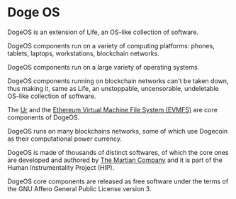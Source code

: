 # Doge OS

DogeOS is an extension of Life, an OS-like collection of software.

DogeOS components run on a variety of computing platforms:
phones, tablets, laptops, workstations, blockchain networks. 

DogeOS components run on a large variety of operating systems.

DogeOS components running on blockchain networks can't
be taken down, thus making it, same as Life, an unstoppable,
uncensorable, undeletable OS-like collection of software.

The [Ur](
  ../ur)
and the [Ethereum Virtual Machine File System (EVMFS)](
  ../evmfs)
are core components of DogeOS.

DogeOS runs on many blockchains networks, some of which
use Dogecoin as their computational power currency.

DogeOS is made of thousands of distinct softwares,
of which the core ones are developed and authored by
[The Martian Company](
  ..) and it is
part of the Human Instrumentality Project (HIP).

DogeOS core components are released as free software under
the terms of the GNU Affero General Public License version 3.
